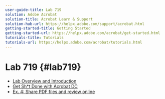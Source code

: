 ```yaml
---
user-guide-title: Lab 719
solution: Adobe Acrobat
solution-title: Acrobat Learn & Support
solution-hub-url: https://helpx.adobe.com/support/acrobat.html
getting-started-title: Getting Started
getting-started-url: https://helpx.adobe.com/acrobat/get-started.html
tutorials-title: Tutorials
tutorials-url: https://helpx.adobe.com/acrobat/tutorials.html
---
```


# Lab 719 {#lab719}

+ [Lab Overview and Introduction](overview.md)
+ [Get Sh*t Done with Acrobat DC](gsd.md)
 + [Ex. 4: Share PDF files and review online](review.md)



